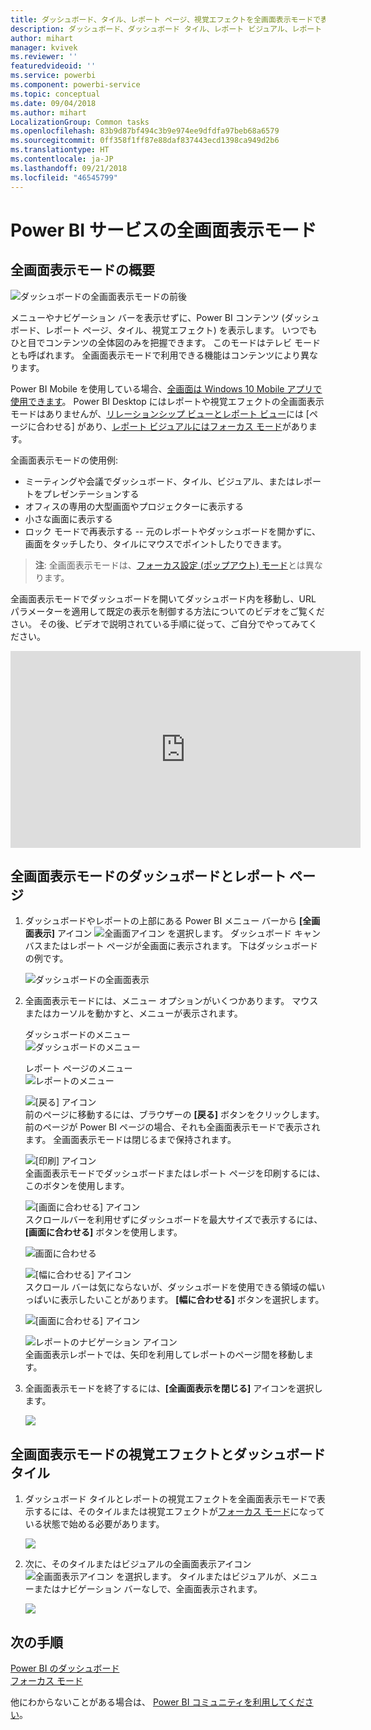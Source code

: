 ```yaml
---
title: ダッシュボード、タイル、レポート ページ、視覚エフェクトを全画面表示モードで表示する
description: ダッシュボード、ダッシュボード タイル、レポート ビジュアル、レポート ページを全画面表示モード (別名 "*テレビ モード*") で表示します。
author: mihart
manager: kvivek
ms.reviewer: ''
featuredvideoid: ''
ms.service: powerbi
ms.component: powerbi-service
ms.topic: conceptual
ms.date: 09/04/2018
ms.author: mihart
LocalizationGroup: Common tasks
ms.openlocfilehash: 83b9d87bf494c3b9e974ee9dfdfa97beb68a6579
ms.sourcegitcommit: 0ff358f1ff87e88daf837443ecd1398ca949d2b6
ms.translationtype: HT
ms.contentlocale: ja-JP
ms.lasthandoff: 09/21/2018
ms.locfileid: "46545799"
---
```

# <a name="full-screen-mode-in-power-bi-service"></a>Power BI サービスの全画面表示モード
## <a name="what-is-full-screen-mode"></a>全画面表示モードの概要
![ダッシュボードの全画面表示モードの前後](media/service-fullscreen-mode/power-bi-full-screen-comparison.png)

メニューやナビゲーション バーを表示せずに、Power BI コンテンツ (ダッシュボード、レポート ページ、タイル、視覚エフェクト) を表示します。  いつでもひと目でコンテンツの全体図のみを把握できます。 このモードはテレビ モードとも呼ばれます。 全画面表示モードで利用できる機能はコンテンツにより異なります。 

Power BI Mobile を使用している場合、[全画面は Windows 10 Mobile アプリで使用できます](consumer/mobile/mobile-windows-10-app-presentation-mode.md)。 Power BI Desktop にはレポートや視覚エフェクトの全画面表示モードはありませんが、[リレーションシップ ビューとレポート ビュー](desktop-report-view.md)には [ページに合わせる] があり、[レポート ビジュアルにはフォーカス モード](consumer/end-user-focus.md)があります。

 

全画面表示モードの使用例:

* ミーティングや会議でダッシュボード、タイル、ビジュアル、またはレポートをプレゼンテーションする
* オフィスの専用の大型画面やプロジェクターに表示する
* 小さな画面に表示する
* ロック モードで再表示する -- 元のレポートやダッシュボードを開かずに、画面をタッチしたり、タイルにマウスでポイントしたりできます。

> **注**: 全画面表示モードは、[フォーカス設定 (ポップアウト) モード](consumer/end-user-focus.md)とは異なります。
> 
> 

全画面表示モードでダッシュボードを開いてダッシュボード内を移動し、URL パラメーターを適用して既定の表示を制御する方法についてのビデオをご覧ください。 その後、ビデオで説明されている手順に従って、ご自分でやってみてください。

<iframe width="560" height="315" src="https://www.youtube.com/embed/c31gZkyvC54" frameborder="0" allowfullscreen></iframe>

## <a name="dashboards-and-report-pages-in-full-screen-mode"></a>全画面表示モードのダッシュボードとレポート ページ
1. ダッシュボードやレポートの上部にある Power BI メニュー バーから **[全画面表示]** アイコン ![全画面アイコン ](media/service-fullscreen-mode/power-bi-full-screen-icon.png) を選択します。 ダッシュボード キャンバスまたはレポート ページが全画面に表示されます。 下はダッシュボードの例です。
   
      ![ダッシュボードの全画面表示](media/service-fullscreen-mode/power-bi-dash-full-screen.png)
2. 全画面表示モードには、メニュー オプションがいくつかあります。  マウスまたはカーソルを動かすと、メニューが表示されます。 
   
     ダッシュボードのメニュー    
     ![ダッシュボードのメニュー](media/service-fullscreen-mode/power-bi-full-screen-menu-dashboard.png)    
   
     レポート ページのメニュー    
    ![レポートのメニュー](media/service-fullscreen-mode/power-bi-report-menu.png)    
   
    ![[戻る] アイコン](media/service-fullscreen-mode/power-bi-back-icon.png)    
    前のページに移動するには、ブラウザーの **[戻る]** ボタンをクリックします。 前のページが Power BI ページの場合、それも全画面表示モードで表示されます。  全画面表示モードは閉じるまで保持されます。
   
    ![[印刷] アイコン](media/service-fullscreen-mode/power-bi-print-icon.png)    
    全画面表示モードでダッシュボードまたはレポート ページを印刷するには、このボタンを使用します。 
   
    ![[画面に合わせる] アイコン](media/service-fullscreen-mode/power-bi-fit-to-width.png)    
    スクロールバーを利用せずにダッシュボードを最大サイズで表示するには、**[画面に合わせる]** ボタンを使用します。     
   
    ![画面に合わせる](media/service-fullscreen-mode/power-bi-fit-screen.png)
   
    ![[幅に合わせる] アイコン](media/service-fullscreen-mode/power-bi-fit-width.png)       
    スクロール バーは気にならないが、ダッシュボードを使用できる領域の幅いっぱいに表示したいことがあります。 **[幅に合わせる]** ボタンを選択します。    
   
    ![[画面に合わせる] アイコン](media/service-fullscreen-mode/power-bi-fit-to-width-new.png)
   
    ![レポートのナビゲーション アイコン](media/service-fullscreen-mode/power-bi-report-nav2.png)       
    全画面表示レポートでは、矢印を利用してレポートのページ間を移動します。    
3. 全画面表示モードを終了するには、**[全画面表示を閉じる]** アイコンを選択します。
   
      ![](media/service-fullscreen-mode/exit-fullscreen-new.png)

## <a name="visualizations-and-dashboard-tiles-in-full-screen-mode"></a>全画面表示モードの視覚エフェクトとダッシュボード タイル
1. ダッシュボード タイルとレポートの視覚エフェクトを全画面表示モードで表示するには、そのタイルまたは視覚エフェクトが[フォーカス モード](consumer/end-user-focus.md)になっている状態で始める必要があります。 
   
    ![](media/service-fullscreen-mode/power-bi-focus3.png)
2. 次に、そのタイルまたはビジュアルの全画面表示アイコン ![全画面表示アイコン](media/service-fullscreen-mode/power-bi-full-screen-icon.png)  を選択します。 タイルまたはビジュアルが、メニューまたはナビゲーション バーなしで、全画面表示されます。
   
    ![](media/service-fullscreen-mode/power-bi-fullscreen.png)

## <a name="next-steps"></a>次の手順
[Power BI のダッシュボード](consumer/end-user-dashboards.md)  
[フォーカス モード](consumer/end-user-focus.md)    

他にわからないことがある場合は、 [Power BI コミュニティを利用してください](http://community.powerbi.com/)。

